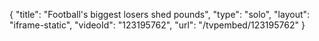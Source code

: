 {
    "title": "Football's biggest losers shed pounds",
    "type": "solo",
    "layout": "iframe-static",
    "videoId": "123195762",
    "url": "\/tvpembed\/123195762"
}